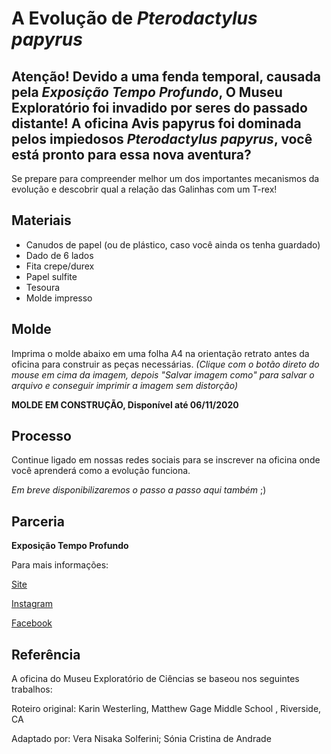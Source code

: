 # A Evolução de _Pterodactylus papyrus_

## Atenção! Devido a uma fenda temporal, causada pela *Exposição Tempo Profundo*, O Museu Exploratório foi invadido por seres do passado distante! A oficina Avis papyrus foi dominada pelos impiedosos _Pterodactylus papyrus_, você está pronto para essa nova aventura?
Se prepare para compreender melhor um dos importantes mecanismos da evolução e descobrir qual a relação das Galinhas com um T-rex!

## Materiais
* Canudos de papel (ou de plástico, caso você ainda os tenha guardado)
* Dado de 6 lados
* Fita crepe/durex
* Papel sulfite
* Tesoura
* Molde impresso

## Molde
Imprima o molde abaixo em uma folha A4 na orientação retrato antes da oficina para construir as peças necessárias.
_(Clique com o botão direto do mouse em cima da imagem, depois "Salvar imagem como" para salvar o arquivo e conseguir imprimir a imagem sem distorção)_

**MOLDE EM CONSTRUÇÃO, Disponível até 06/11/2020**


## Processo
Continue ligado em nossas redes sociais para se inscrever na oficina onde você aprenderá como a evolução funciona.

_Em breve disponibilizaremos o passo a passo aqui também_ ;)

## Parceria
**Exposição Tempo Profundo**

Para mais informações:

[Site](https://www.mc.unicamp.br/paginas/tempo-profundo)

[Instagram](https://www.instagram.com/expotempoprofundo/)

[Facebook](https://www.facebook.com/expotempoprofundo)

## Referência
A oficina do Museu Exploratório de Ciências se baseou nos seguintes trabalhos:

Roteiro original: Karin Westerling, Matthew Gage Middle School , Riverside, CA

Adaptado por: Vera Nisaka Solferini; Sónia Cristina de Andrade
